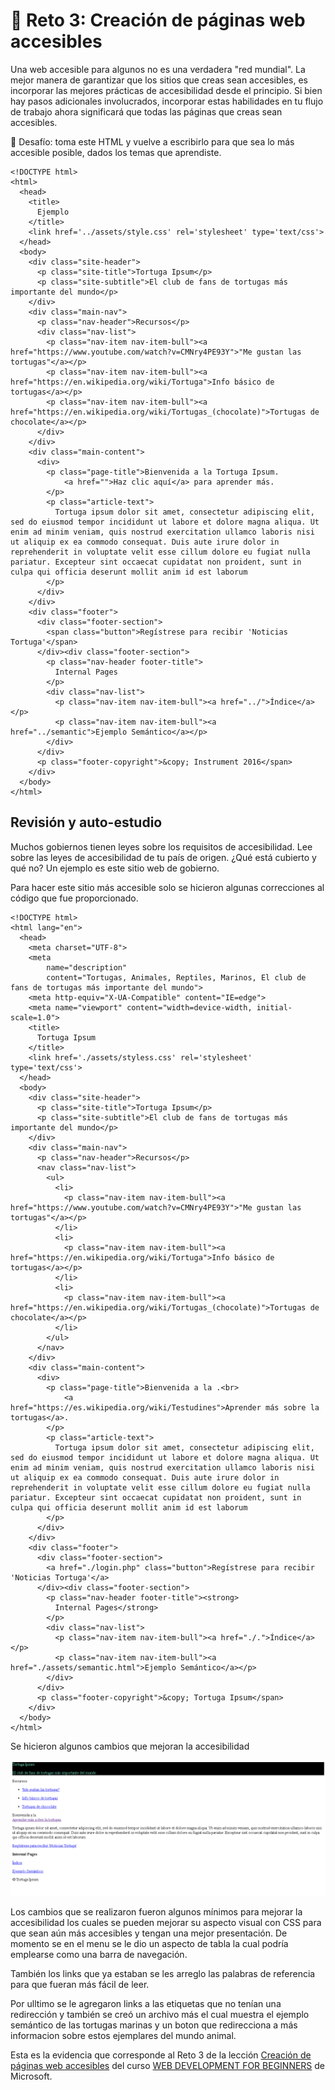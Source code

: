 # 🚀 Reto 3: Creación de páginas web accesibles
Una web accesible para algunos no es una verdadera "red mundial". La mejor manera de garantizar que los sitios que creas sean accesibles, es incorporar las mejores prácticas de accesibilidad desde el principio. Si bien hay pasos adicionales involucrados, incorporar estas habilidades en tu flujo de trabajo ahora significará que todas las páginas que creas sean accesibles.<br/>

🚀 Desafío: toma este HTML y vuelve a escribirlo para que sea lo más accesible posible, dados los temas que aprendiste.

```
<!DOCTYPE html>
<html>
  <head>
    <title>
      Ejemplo
    </title>
    <link href='../assets/style.css' rel='stylesheet' type='text/css'>
  </head>
  <body>
    <div class="site-header">
      <p class="site-title">Tortuga Ipsum</p>
      <p class="site-subtitle">El club de fans de tortugas más importante del mundo</p>
    </div>
    <div class="main-nav">
      <p class="nav-header">Recursos</p>
      <div class="nav-list">
        <p class="nav-item nav-item-bull"><a href="https://www.youtube.com/watch?v=CMNry4PE93Y">"Me gustan las tortugas"</a></p>
        <p class="nav-item nav-item-bull"><a href="https://en.wikipedia.org/wiki/Tortuga">Info básico de tortugas</a></p>
        <p class="nav-item nav-item-bull"><a href="https://en.wikipedia.org/wiki/Tortugas_(chocolate)">Tortugas de chocolate</a></p>
      </div>
    </div>
    <div class="main-content">
      <div>
        <p class="page-title">Bienvenida a la Tortuga Ipsum. 
            <a href="">Haz clic aquí</a> para aprender más.
        </p>
        <p class="article-text">
          Tortuga ipsum dolor sit amet, consectetur adipiscing elit, sed do eiusmod tempor incididunt ut labore et dolore magna aliqua. Ut enim ad minim veniam, quis nostrud exercitation ullamco laboris nisi ut aliquip ex ea commodo consequat. Duis aute irure dolor in reprehenderit in voluptate velit esse cillum dolore eu fugiat nulla pariatur. Excepteur sint occaecat cupidatat non proident, sunt in culpa qui officia deserunt mollit anim id est laborum
        </p>
      </div>
    </div>
    <div class="footer">
      <div class="footer-section">
        <span class="button">Regístrese para recibir 'Noticias Tortuga'</span>
      </div><div class="footer-section">
        <p class="nav-header footer-title">
          Internal Pages
        </p>
        <div class="nav-list">
          <p class="nav-item nav-item-bull"><a href="../">Índice</a></p>
          <p class="nav-item nav-item-bull"><a href="../semantic">Ejemplo Semántico</a></p>
        </div>
      </div>
      <p class="footer-copyright">&copy; Instrument 2016</span>
    </div>
  </body>
</html>

```

## Revisión y auto-estudio
Muchos gobiernos tienen leyes sobre los requisitos de accesibilidad. Lee sobre las leyes de accesibilidad de tu país de origen. ¿Qué está cubierto y qué no? Un ejemplo es este sitio web de gobierno.

Para hacer este sitio más accesible solo se hicieron algunas correcciones al código que fue proporcionado.
```
<!DOCTYPE html>
<html lang="en">
  <head>
    <meta charset="UTF-8">
    <meta 
        name="description"
        content="Tortugas, Animales, Reptiles, Marinos, El club de fans de tortugas más importante del mundo">
    <meta http-equiv="X-UA-Compatible" content="IE=edge">
    <meta name="viewport" content="width=device-width, initial-scale=1.0">
    <title>
      Tortuga Ipsum
    </title>
    <link href='./assets/styless.css' rel='stylesheet' type='text/css'>
  </head>
  <body>
    <div class="site-header">
      <p class="site-title">Tortuga Ipsum</p>
      <p class="site-subtitle">El club de fans de tortugas más importante del mundo</p>
    </div>
    <div class="main-nav">
      <p class="nav-header">Recursos</p>
      <nav class="nav-list">
        <ul>
          <li>
            <p class="nav-item nav-item-bull"><a href="https://www.youtube.com/watch?v=CMNry4PE93Y">"Me gustan las tortugas"</a></p>  
          </li>
          <li>
            <p class="nav-item nav-item-bull"><a href="https://en.wikipedia.org/wiki/Tortuga">Info básico de tortugas</a></p>
          </li>
          <li>
            <p class="nav-item nav-item-bull"><a href="https://en.wikipedia.org/wiki/Tortugas_(chocolate)">Tortugas de chocolate</a></p>
          </li>
        </ul>
      </nav>
    </div>
    <div class="main-content">
      <div>
        <p class="page-title">Bienvenida a la .<br>
            <a href="https://es.wikipedia.org/wiki/Testudines">Aprender más sobre la tortugas</a>.
        </p>
        <p class="article-text">
          Tortuga ipsum dolor sit amet, consectetur adipiscing elit, sed do eiusmod tempor incididunt ut labore et dolore magna aliqua. Ut enim ad minim veniam, quis nostrud exercitation ullamco laboris nisi ut aliquip ex ea commodo consequat. Duis aute irure dolor in reprehenderit in voluptate velit esse cillum dolore eu fugiat nulla pariatur. Excepteur sint occaecat cupidatat non proident, sunt in culpa qui officia deserunt mollit anim id est laborum
        </p>
      </div>
    </div>
    <div class="footer">
      <div class="footer-section">
        <a href="./login.php" class="button">Regístrese para recibir 'Noticias Tortuga'</a>
      </div><div class="footer-section">
        <p class="nav-header footer-title"><strong>
          Internal Pages</strong>
        </p>
        <div class="nav-list">
          <p class="nav-item nav-item-bull"><a href="./.">Índice</a></p>
          <p class="nav-item nav-item-bull"><a href="./assets/semantic.html">Ejemplo Semántico</a></p>
        </div>
      </div>
      <p class="footer-copyright">&copy; Tortuga Ipsum</span>
    </div>
  </body>
</html>

```
Se hicieron algunos cambios que mejoran la accesibilidad<br/>

<img src="../img/Web1.png" alt="" width="" height="">

Los cambios que se realizaron fueron algunos mínimos para mejorar la accesibilidad los cuales se pueden mejorar su aspecto visual con CSS para que sean aún más accesibles y tengan una mejor presentación. De momento se en el menu se le dio un aspecto de tabla la cual podría emplearse como una barra de navegación.

También los links que ya estaban se les arreglo las palabras de referencia para que fueran más fácil de leer.

Por ulltimo se le agregaron links a las etiquetas que no tenían una redirección y también se creó un archivo más el cual muestra el ejemplo semántico de las tortugas marinas y un boton que redirecciona a más informacion sobre estos ejemplares del mundo animal.

Esta es la evidencia que corresponde al Reto 3 de la lección <a href="https://github.com/microsoft/Web-Dev-For-Beginners/blob/main/1-getting-started-lessons/3-accessibility/translations/README.es.md">Creación de páginas web accesibles</a> del curso <a href="https://github.com/microsoft/Web-Dev-For-Beginners">WEB DEVELOPMENT FOR BEGINNERS</a> de Microsoft.
